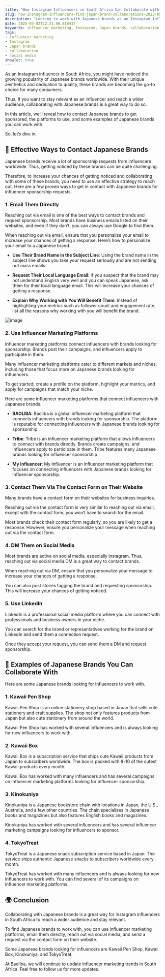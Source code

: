 ```yaml
---
title: "How Instagram Influencers in South Africa Can Collaborate with Japanese Brands"
slug: how-instagram-influencers-find-japan-brand-collaborations-2025-05-02
description: "Looking to work with Japanese brands as an Instagram influencer in South Africa? Discover effective strategies and platforms to secure collaborations and boost your influence."
date: 2025-05-02T22:21:06.818417
keywords: influencer marketing, Instagram, Japan brands, collaboration, social media
tags:
- influencer marketing
- Instagram
- Japan brands
- collaboration
- social media
showToc: true
---
```


As an Instagram influencer in South Africa, you might have noticed the growing popularity of Japanese brands worldwide. With their unique aesthetics and dedication to quality, these brands are becoming the go-to choice for many consumers. 

Thus, if you want to stay relevant as an influencer and reach a wider audience, collaborating with Japanese brands is a great way to do so. 

In this article, we’ll reveal how to contact Japanese brands to get sponsored, the platforms to use, and some examples of Japanese brands you can work with. 

So, let’s dive in. 


## 📩 Effective Ways to Contact Japanese Brands

Japanese brands receive a lot of sponsorship requests from influencers worldwide. Thus, getting noticed by these brands can be quite challenging. 

Therefore, to increase your chances of getting noticed and collaborating with some of these brands, you need to use an effective strategy to reach out. Here are a few proven ways to get in contact with Japanese brands for influencer sponsorship requests. 

### 1. Email Them Directly

Reaching out via email is one of the best ways to contact brands and request sponsorship. Most brands have business emails listed on their websites, and even if they don’t, you can always use Google to find them. 

When reaching out via email, ensure that you personalize your email to increase your chances of getting a response. Here’s how to personalize your email to a Japanese brand. 

- **Use Their Brand Name in the Subject Line**: Using the brand name in the subject line shows you take your request seriously and are not sending out mass emails. 

- **Request Their Local Language Email**: If you suspect that the brand may not understand English very well and you can speak Japanese, ask them for their local language email. This will increase your chances of getting a response. 

- **Explain Why Working with You Will Benefit Them**: Instead of highlighting your metrics such as follower count and engagement rate, list all the reasons why working with you will benefit the brand. 

![image](https://www.boliba.com/blog/wp-content/uploads/2023/10/contact-japanese-brands.jpg)

### 2. Use Influencer Marketing Platforms

Influencer marketing platforms connect influencers with brands looking for sponsorship. Brands post their campaigns, and influencers apply to participate in them. 

Many influencer marketing platforms cater to different markets and niches, including those that focus more on Japanese brands looking for influencers. 

To get started, create a profile on the platform, highlight your metrics, and apply for campaigns that match your niche. 

Here are some influencer marketing platforms that connect influencers with Japanese brands. 

- **BAOLIBA**: Baoliba is a global influencer marketing platform that connects influencers with brands looking for sponsorship. The platform is reputable for connecting influencers with Japanese brands looking for sponsorship 

- **Tribe**: Tribe is an influencer marketing platform that allows influencers to connect with brands directly. Brands create campaigns, and influencers apply to participate in them. Tribe features many Japanese brands looking for influencer sponsorship 

- **My Influencer**: My Influencer is an influencer marketing platform that focuses on connecting influencers with Japanese brands looking for influencer sponsorship. 

### 3. Contact Them Via The Contact Form on Their Website

Many brands have a contact form on their websites for business inquiries. 

Reaching out via the contact form is very similar to reaching out via email, except with the contact form, you won’t have to search for the email. 

Most brands check their contact form regularly, so you are likely to get a response. However, ensure you personalize your message when reaching out via the contact form. 

### 4. DM Them on Social Media

Most brands are active on social media, especially Instagram. Thus, reaching out via social media DM is a great way to contact brands. 

When reaching out via DM, ensure that you personalize your message to increase your chances of getting a response. 

You can also post stories tagging the brand and requesting sponsorship. This will increase your chances of getting noticed. 

### 5. Use LinkedIn

LinkedIn is a professional social media platform where you can connect with professionals and business owners in your niche. 

You can search for the brand or representatives working for the brand on LinkedIn and send them a connection request. 

Once they accept your request, you can send them a DM and request sponsorship. 


## 🏯 Examples of Japanese Brands You Can Collaborate With

Here are some Japanese brands looking for influencers to work with. 

### 1. Kawaii Pen Shop

Kawaii Pen Shop is an online stationery shop based in Japan that sells cute stationery and craft supplies. The shop not only features products from Japan but also cute stationery from around the world. 

Kawaii Pen Shop has worked with several influencers and is always looking for new influencers to work with. 

### 2. Kawaii Box

Kawaii Box is a subscription service that ships cute Kawaii products from Japan to subscribers worldwide. The box is packed with 8-10 of the cutest Kawaii products every month. 

Kawaii Box has worked with many influencers and has several campaigns on influencer marketing platforms looking for influencer sponsorship. 

### 3. Kinokuniya

Kinokuniya is a Japanese bookstore chain with locations in Japan, the U.S., Australia, and a few other countries. The chain specializes in Japanese books and magazines but also features English books and magazines. 

Kinokuniya has worked with several influencers and has several influencer marketing campaigns looking for influencers to sponsor. 

### 4. TokyoTreat

TokyoTreat is a Japanese snack subscription service based in Japan. The service ships authentic Japanese snacks to subscribers worldwide every month. 

TokyoTreat has worked with many influencers and is always looking for new influencers to work with. You can find several of its campaigns on influencer marketing platforms. 


## 🌍 Conclusion

Collaborating with Japanese brands is a great way for Instagram influencers in South Africa to reach a wider audience and stay relevant. 

To find Japanese brands to work with, you can use influencer marketing platforms, email them directly, reach out via social media, and send a request via the contact form on their website. 

Some Japanese brands looking for influencers are Kawaii Pen Shop, Kawaii Box, Kinokuniya, and TokyoTreat. 

At Baoliba, we will continue to update influencer marketing trends in South Africa. Feel free to follow us for more updates.